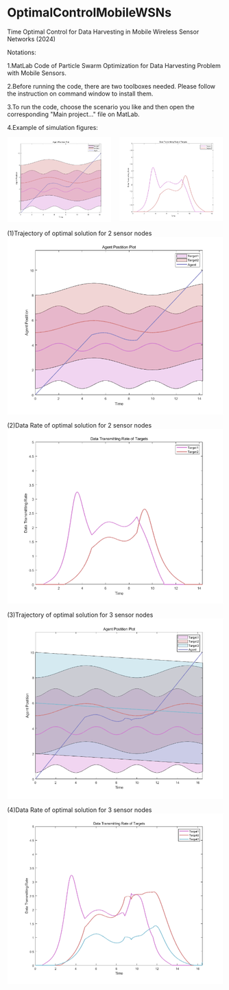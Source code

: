# OptimalControlMobileWSNs
Time Optimal Control for Data Harvesting in Mobile Wireless Sensor Networks (2024)


Notations:

1.MatLab Code of Particle Swarm Optimization for Data Harvesting Problem with Mobile Sensors.

2.Before running the code, there are two toolboxes needed. Please follow the instruction on command window to install them.

3.To run the code, choose the scenario you like and then open the corresponding "Main project..." file on MatLab.

4.Example of simulation figures:


<div style="display:flex">
     <div style="flex:1;padding-right:10px;">
          <img src="figures/2_sensors_plot1.png" width="300"/>
     </div>
     <div style="flex:1;padding-left:10px;">
          <img src="figures/2_sensors_plot2.png" width="300"/>
     </div>
</div>


(1)Trajectory of optimal solution for 2 sensor nodes
![screenshot](figures/2_sensors_plot1.png)

(2)Data Rate of optimal solution for 2 sensor nodes
![screenshot](figures/2_sensors_plot2.png)

(3)Trajectory of optimal solution for 3 sensor nodes
![screenshot](figures/3_sensors_plot1.png)

(4)Data Rate of optimal solution for 3 sensor nodes
![screenshot](figures/3_sensors_plot2.png)


